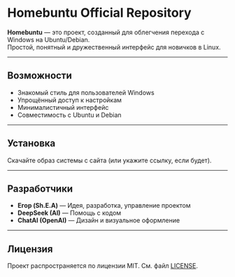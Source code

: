 # Homebuntu Official Repository 

**Homebuntu** — это проект, созданный для облегчения перехода с Windows на Ubuntu/Debian.  
Простой, понятный и дружественный интерфейс для новичков в Linux.

---

## Возможности

- Знакомый стиль для пользователей Windows
- Упрощённый доступ к настройкам
- Минималистичный интерфейс
- Совместимость с Ubuntu и Debian

---

## Установка

Скачайте образ системы с сайта (или укажите ссылку, если будет).

---

## Разработчики

- **Егор (Sh.E.A)** — Идея, разработка, управление проектом  
- **DeepSeek (AI)** — Помощь с кодом  
- **ChatAI (OpenAI)** — Дизайн и визуальное оформление

---

## Лицензия

Проект распространяется по лицензии MIT. См. файл [LICENSE](LICENSE).
